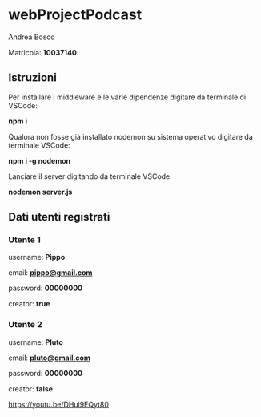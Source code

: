# webProjectPodcast

  

Andrea Bosco

Matricola: **10037140**

## Istruzioni


Per installare i middleware e le varie dipendenze digitare da terminale di VSCode:

**npm i** 

Qualora non fosse già installato nodemon su sistema operativo digitare da terminale VSCode:

**npm i -g nodemon**

Lanciare il server digitando da terminale VSCode:

**nodemon server.js**

## Dati utenti registrati

### Utente 1

username: **Pippo**

email: **pippo@gmail.com**

password: **00000000**

creator: **true**


### Utente 2

username: **Pluto**

email: **pluto@gmail.com**

password: **00000000**

creator: **false**

https://youtu.be/DHui9EQyt80
